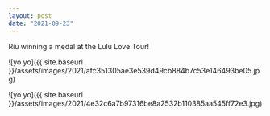 ```yaml
---
layout: post
date: "2021-09-23"
---
```


Riu winning a medal at the Lulu Love Tour!

![yo yo]({{ site.baseurl }}/assets/images/2021/afc351305ae3e539d49cb884b7c53e146493be05.jpg)

![yo yo]({{ site.baseurl }}/assets/images/2021/4e32c6a7b97316be8a2532b110385aa545ff72e3.jpg)

